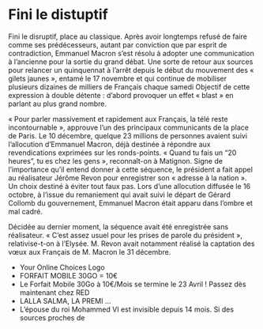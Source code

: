 # Fini le distuptif

Fini le disruptif, place au classique. Après avoir longtemps refusé de faire comme ses prédécesseurs, autant par conviction que par esprit de contradiction, Emmanuel Macron s’est résolu à adopter une communication à l’ancienne pour la sortie du grand débat. Une sorte de retour aux sources pour relancer un quinquennat à l’arrêt depuis le début du mouvement des « gilets jaunes », entamé le 17 novembre et qui continue de mobiliser plusieurs dizaines de milliers de Français chaque samedi Objectif de cette expression à double détente : d’abord provoquer un effet « blast » en parlant au plus grand nombre.


« Pour parler massivement et rapidement aux Français, la télé reste incontournable », approuve l’un des principaux communicants de la place de Paris. Le 10 décembre, quelque 23 millions de personnes avaient suivi l’allocution d’Emmanuel Macron, déjà destinée à répondre aux revendications exprimées sur les ronds-points. « Quand tu fais un “20 heures”, tu es chez les gens », reconnaît-on à Matignon.
Signe de l’importance qu’il entend donner à cette séquence, le président a fait appel au réalisateur Jérôme Revon pour enregistrer son « adresse à la nation ». Un choix destiné à éviter tout faux pas. Lors d’une allocution diffusée le 16 octobre, à l’issue du remaniement qui avait suivi le départ de Gérard Collomb du gouvernement, Emmanuel Macron était apparu dans l’ombre et mal cadré.


Décidée au dernier moment, la séquence avait été enregistrée sans réalisateur. « C’est assez usuel pour les prises de parole du président », relativise-t-on à l’Elysée. M. Revon avait notamment réalisé la captation des vœux aux Français de M. Macron le 31 décembre.
- Your Online Choices Logo
- FORFAIT MOBILE 30GO = 10€
- Le Forfait Mobile 30Go à 10€/Mois se termine le 23 Avril ! Passez dès maintenant chez RED
- LALLA SALMA, LA PREMI ...
-  L’épouse du roi Mohammed VI est invisible depuis 14 mois. Si des sources proches de
